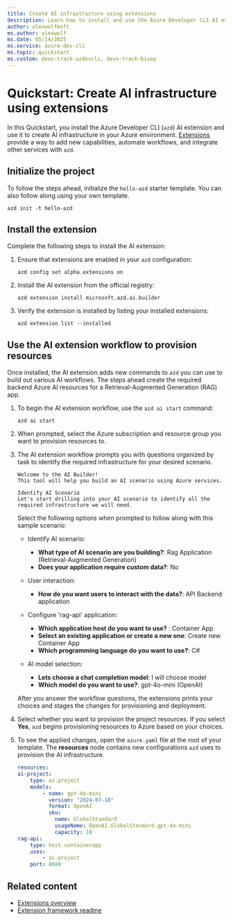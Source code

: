 ```yaml
---
title: Create AI infrastructure using extensions
description: Learn how to install and use the Azure Developer CLI AI extension to quickly create AI infrastructure.
author: alexwolfmsft
ms.author: alexwolf
ms.date: 05/14/2025
ms.service: azure-dev-cli
ms.topic: quickstart
ms.custom: devx-track-azdevcli, devx-track-bicep
---
```


# Quickstart: Create AI infrastructure using extensions

In this Quickstart, you install the Azure Developer CLI (`azd`) AI extension and use it to create AI infrastructure in your Azure environment. [Extensions](overview.md) provide a way to add new capabilities, automate workflows, and integrate other services with `azd`.

## Initialize the project

To follow the steps ahead, initialize the `hello-azd` starter template. You can also follow along using your own template.

```azdeveloper
azd init -t hello-azd
```

## Install the extension

Complete the following steps to install the AI extension:

1. Ensure that extensions are enabled in your `azd` configuration:

    ```azdeveloper
    azd config set alpha.extensions on
    ```

1. Install the AI extension from the official registry:

    ```azdeveloper
    azd extension install microsoft.azd.ai.builder
    ```

1. Verify the extension is installed by listing your installed extensions:

    ```azdeveloper
    azd extension list --installed
    ```

## Use the AI extension workflow to provision resources

Once installed, the AI extension adds new commands to `azd` you can use to build out various AI workflows. The steps ahead create the required backend Azure AI resources for a Retrieval-Augmented Generation (RAG) app.

1. To begin the AI extension workflow, use the `azd ai start` command:

    ```azdeveloper
    azd ai start
    ```

1. When prompted, select the Azure subscription and resource group you want to provision resources to.

1. The AI extension workflow prompts you with questions organized by task to identify the required infrastructure for your desired scenario.

    ```output
    Welcome to the AI Builder!
    This tool will help you build an AI scenario using Azure services.
    
    Identify AI Scenario
    Let's start drilling into your AI scenario to identify all the required infrastructure we will need.
    ```

    Select the following options when prompted to follow along with this sample scenario:

    - Identify AI scenario:

        - **What type of AI scenario are you building?**: Rag Application (Retrieval-Augmented Generation)
        - **Does your application require custom data?**: No

    - User interaction:

        - **How do you want users to interact with the data?**: API Backend application

    - Configure 'rag-api' application:

        - **Which application host do you want to use?** : Container App
        - **Select an existing application or create a new one**: Create new Container App
        - **Which programming language do you want to use?**: C#

    - AI model selection:

        - **Lets choose a chat completion model**: I will choose model
        - **Which model do you want to use?**: gpt-4o-mini (OpenAI)

    After you answer the workflow questions, the extensions prints your choices and stages the changes for provisioning and deployment. 

1. Select whether you want to provision the project resources. If you select **Yes**, `azd` begins provisioning resources to Azure based on your choices.
1. To see the applied changes, open the `azure.yaml` file at the root of your template. The **resources** node contains new configurations `azd` uses to provision the AI infrastructure.

    ```yaml
    resources:
    ai-project:
        type: ai.project
        models:
            - name: gpt-4o-mini
              version: "2024-07-18"
              format: OpenAI
              sku:
                name: GlobalStandard
                usageName: OpenAI.GlobalStandard.gpt-4o-mini
                capacity: 10
    rag-api:
        type: host.containerapp
        uses:
            - ai-project
        port: 8080
    ```

## Related content

- [Extensions overview](overview.md)
- [Extension framework readme](https://github.com/Azure/azure-dev/blob/main/cli/azd/docs/extension-framework.md)
